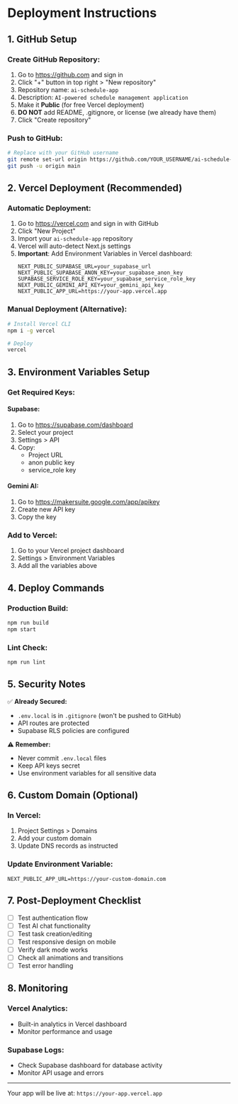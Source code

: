 # Deployment Instructions

## 1. GitHub Setup

### Create GitHub Repository:
1. Go to https://github.com and sign in
2. Click "+" button in top right > "New repository"
3. Repository name: `ai-schedule-app`
4. Description: `AI-powered schedule management application`
5. Make it **Public** (for free Vercel deployment)
6. **DO NOT** add README, .gitignore, or license (we already have them)
7. Click "Create repository"

### Push to GitHub:
```bash
# Replace with your GitHub username
git remote set-url origin https://github.com/YOUR_USERNAME/ai-schedule-app.git
git push -u origin main
```

## 2. Vercel Deployment (Recommended)

### Automatic Deployment:
1. Go to https://vercel.com and sign in with GitHub
2. Click "New Project"
3. Import your `ai-schedule-app` repository
4. Vercel will auto-detect Next.js settings
5. **Important**: Add Environment Variables in Vercel dashboard:
   ```
   NEXT_PUBLIC_SUPABASE_URL=your_supabase_url
   NEXT_PUBLIC_SUPABASE_ANON_KEY=your_supabase_anon_key
   SUPABASE_SERVICE_ROLE_KEY=your_supabase_service_role_key
   NEXT_PUBLIC_GEMINI_API_KEY=your_gemini_api_key
   NEXT_PUBLIC_APP_URL=https://your-app.vercel.app
   ```

### Manual Deployment (Alternative):
```bash
# Install Vercel CLI
npm i -g vercel

# Deploy
vercel
```

## 3. Environment Variables Setup

### Get Required Keys:

#### Supabase:
1. Go to https://supabase.com/dashboard
2. Select your project
3. Settings > API
4. Copy:
   - Project URL
   - anon public key
   - service_role key

#### Gemini AI:
1. Go to https://makersuite.google.com/app/apikey
2. Create new API key
3. Copy the key

### Add to Vercel:
1. Go to your Vercel project dashboard
2. Settings > Environment Variables
3. Add all the variables above

## 4. Deploy Commands

### Production Build:
```bash
npm run build
npm start
```

### Lint Check:
```bash
npm run lint
```

## 5. Security Notes

✅ **Already Secured:**
- `.env.local` is in `.gitignore` (won't be pushed to GitHub)
- API routes are protected
- Supabase RLS policies are configured

⚠️ **Remember:**
- Never commit `.env.local` files
- Keep API keys secret
- Use environment variables for all sensitive data

## 6. Custom Domain (Optional)

### In Vercel:
1. Project Settings > Domains
2. Add your custom domain
3. Update DNS records as instructed

### Update Environment Variable:
```
NEXT_PUBLIC_APP_URL=https://your-custom-domain.com
```

## 7. Post-Deployment Checklist

- [ ] Test authentication flow
- [ ] Test AI chat functionality
- [ ] Test task creation/editing
- [ ] Test responsive design on mobile
- [ ] Verify dark mode works
- [ ] Check all animations and transitions
- [ ] Test error handling

## 8. Monitoring

### Vercel Analytics:
- Built-in analytics in Vercel dashboard
- Monitor performance and usage

### Supabase Logs:
- Check Supabase dashboard for database activity
- Monitor API usage and errors

---

Your app will be live at: `https://your-app.vercel.app`
